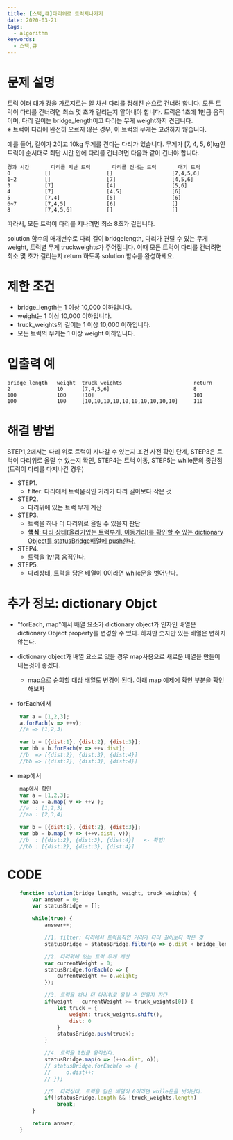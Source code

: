 ```yaml
---
title: [스택,큐]다리위로 트럭지나가기
date: 2020-03-21
tags:
  - algorithm
keywords:
  - 스택,큐
---
```

# 문제 설명
트럭 여러 대가 강을 가로지르는 일 차선 다리를 정해진 순으로 건너려 합니다. 
모든 트럭이 다리를 건너려면 최소 몇 초가 걸리는지 알아내야 합니다. 
트럭은 1초에 1만큼 움직이며, 다리 길이는 bridge_length이고 다리는 무게 weight까지 견딥니다.  
※ 트럭이 다리에 완전히 오르지 않은 경우, 이 트럭의 무게는 고려하지 않습니다.

예를 들어, 길이가 2이고 10kg 무게를 견디는 다리가 있습니다. 무게가 [7, 4, 5, 6]kg인 트럭이 순서대로 최단 시간 안에 다리를 건너려면 다음과 같이 건너야 합니다.

```
경과 시간	    다리를 지난 트럭	    다리를 건너는 트럭	     대기 트럭
0	        []	                []	                 [7,4,5,6]
1~2	        []	                [7]	                 [4,5,6]
3	        [7]	                [4]	                 [5,6]
4	        [7]	                [4,5]	             [6]
5	        [7,4]	            [5]	                 [6]
6~7	        [7,4,5]	            [6]	                 []
8	        [7,4,5,6]	        []	                 []
```
따라서, 모든 트럭이 다리를 지나려면 최소 8초가 걸립니다.

solution 함수의 매개변수로 다리 길이 bridgelength, 다리가 견딜 수 있는 무게 weight, 트럭별 무게 truckweights가 주어집니다. 이때 모든 트럭이 다리를 건너려면 최소 몇 초가 걸리는지 return 하도록 solution 함수를 완성하세요.

# 제한 조건
* bridge_length는 1 이상 10,000 이하입니다.
* weight는 1 이상 10,000 이하입니다.
* truck_weights의 길이는 1 이상 10,000 이하입니다.
* 모든 트럭의 무게는 1 이상 weight 이하입니다.

# 입출력 예
```
bridge_length	weight	truck_weights	                    return
2	            10	    [7,4,5,6]	                        8
100	            100	    [10]	                            101
100	            100	    [10,10,10,10,10,10,10,10,10,10]	    110
```

# 해결 방법 
STEP1,2에서는 다리 위로 트럭이 지나갈 수 있는지 조건 사전 확인 단계, STEP3은 트럭이 다리위로 올릴 수 있는지 확인, STEP4는 트럭 이동, STEP5는 while문의 종단점(트럭이 다리를 다지나간 경우)

* STEP1.
    - filter: 다리에서 트럭움직인 거리가 다리 길이보다 작은 것
* STEP2.
    - 다리위에 있는 트럭 무게 계산
* STEP3.
    - 트럭을 하나 더 다리위로 올릴 수 있을지 판단
    - <u>**핵심**: 다리 상태(올라가있는 트럭부게, 이동거리)를 확인할 수 있는 dictionary Object를 statusBridge배열에 push한다.</u>
* STEP4.
    - 트럭을 1만큼 움직인다.
* STEP5.
    - 다리상태, 트럭을 담은 배열이 0이라면 while문을 벗어난다. 

# 추가 정보: dictionary Objct
* "forEach, map"에서 배열 요소가 dictionary object가 인자인 배열은 dictionary Object property를 변경할 수 있다.
하지만 숫자만 있는 배열은 변하지 않는다. 
* dictionary object가 배열 요소로 있을 경우 map사용으로 새로운 배열을 만들어 내는것이 좋겠다. 
    - map으로 순회할 대상 배열도 변경이 된다. 아래 map 예제에 확인 부분을 확인해보자

* forEach에서 
```js
    var a = [1,2,3];
    a.forEach(v => ++v);
    //a => [1,2,3]

    var b = [{dist:1}, {dist:2}, {dist:3}];
    var bb = b.forEach(v => ++v.dist);
    //b  => [{dist:2}, {dist:3}, {dist:4}]
    //bb => [{dist:2}, {dist:3}, {dist:4}]
```

* map에서 
```js
    map에서 확인
    var a = [1,2,3];
    var aa = a.map( v => ++v );
    //a  : [1,2,3]
    //aa : [2,3,4]

    var b = [{dist:1}, {dist:2}, {dist:3}];
    var bb = b.map( v => (++v.dist, v));
    //b  : [{dist:2}, {dist:3}, {dist:4}]   <- 확인!
    //bb : [{dist:2}, {dist:3}, {dist:4}]
```

# CODE
```js
    function solution(bridge_length, weight, truck_weights) {
        var answer = 0;
        var statusBridge = [];

        while(true) {
            answer++;

            //1. filter: 다리에서 트럭움직인 거리가 다리 길이보다 작은 것
            statusBridge = statusBridge.filter(o => o.dist < bridge_length);

            //2. 다리위에 있는 트럭 무게 계산
            var currentWeight = 0;
            statusBridge.forEach(o => {
                currentWeight += o.weight;
            });

            //3. 트럭을 하나 더 다리위로 올릴 수 있을지 판단
            if(weight - currentWeight >= truck_weights[0]) {
                let truck = {
                    weight: truck_weights.shift(),
                    dist: 0
                }
                statusBridge.push(truck);
            }

            //4. 트럭을 1만큼 움직인다.
            statusBridge.map(o => (++o.dist, o));
            // statusBridge.forEach(o => {
            //     o.dist++;
            // });

            //5. 다리상태, 트럭을 담은 배열이 0이라면 while문을 벗어난다. 
            if(!statusBridge.length && !truck_weights.length)
                break;
        }

        return answer;
    }
```
